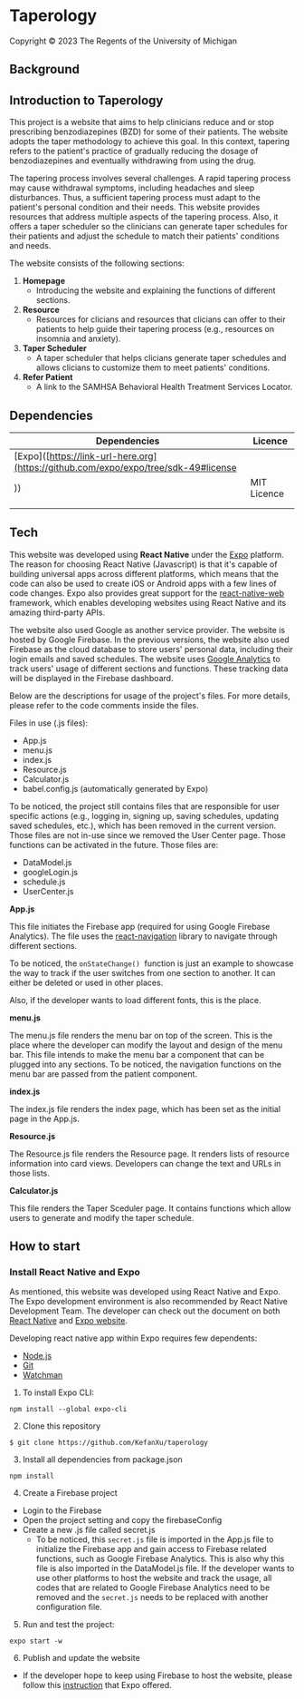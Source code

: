 # Taperology

Copyright © 2023 The Regents of the University of Michigan

## Background

## Introduction to Taperology
This project is a website that aims to help clinicians reduce and or stop prescribing benzodiazepines (BZD) for some of their patients. The website adopts the taper methodology to achieve this goal. In this context, tapering refers to the patient's practice of gradually reducing the dosage of benzodiazepines and eventually withdrawing from using the drug.

The tapering process involves several challenges. A rapid tapering process may cause withdrawal symptoms, including headaches and sleep disturbances. Thus, a sufficient tapering process must adapt to the patient's personal condition and their needs. This website provides resources that address multiple aspects of the tapering process. Also, it offers a taper scheduler so the clinicians can generate taper schedules for their patients and adjust the schedule to match their patients' conditions and needs.

The website consists of the following sections:

1. **Homepage**
    - Introducing the website and explaining the functions of different sections. 
2. **Resource**
    - Resources for clicians and resources that clicians can offer to their patients to help guide their tapering process (e.g., resources on insomnia and anxiety).
3. **Taper Scheduler**
    - A taper scheduler that helps clicians generate taper schedules and allows clicians to customize them to meet patients' conditions.
4. **Refer Patient**
    - A link to the SAMHSA Behavioral Health Treatment Services Locator.
  
## Dependencies 

| Dependencies | Licence |
|--------------|---------|
|      [Expo]([https://link-url-here.org](https://github.com/expo/expo/tree/sdk-49#license
))        |     MIT Licence    |
|              |         |
|              |         |

## Tech

This website was developed using **React Native** under the [Expo](https://docs.expo.dev) platform. The reason for choosing React Native (Javascript) is that it's capable of building universal apps across different platforms, which means that the code can also be used to create iOS or Android apps with a few lines of code changes. Expo also provides great support for the [react-native-web](https://necolas.github.io/react-native-web/docs/) framework, which enables developing websites using React Native and its amazing third-party APIs.

The website also used Google as another service provider. The website is hosted by Google Firebase. In the previous versions, the website also used Firebase as the cloud database to store users' personal data, including their login emails and saved schedules. The website uses [Google Analytics](https://docs.expo.dev/versions/latest/sdk/firebase-analytics/) to track users' usage of different sections and functions. These tracking data will be displayed in the Firebase dashboard.

Below are the descriptions for usage of the project's files. For more details, please refer to the code comments inside the files.

Files in use (.js files):
- App.js
- menu.js
- index.js
- Resource.js
- Calculator.js
- babel.config.js (automatically generated by Expo)

To be noticed, the project still contains files that are responsible for user specific actions (e.g., logging in, signing up, saving schedules, updating saved schedules, etc.), which has been removed in the current version. Those files are not in-use since we removed the User Center page. Those functions can be activated in the future. Those files are:
- DataModel.js
- googleLogin.js
- schedule.js
- UserCenter.js

**App.js**

This file initiates the Firebase app (required for using Google Firebase Analytics). The file uses the [react-navigation](https://reactnavigation.org) library to navigate through different sections. 

To be noticed, the ```onStateChange()```  function is just an example to showcase the way to track if the user switches from one section to another. It can either be deleted or used in other places. 

Also, if the developer wants to load different fonts, this is the place. 

**menu.js**

The menu.js file renders the menu bar on top of the screen. This is the place where the developer can modify the layout and design of the menu bar. This file intends to make the menu bar a component that can be plugged into any sections. To be noticed, the navigation functions on the menu bar are passed from the patient component. 

**index.js**

The index.js file renders the index page, which has been set as the initial page in the App.js. 

**Resource.js**

The Resource.js file renders the Resource page. It renders lists of resource information into card views. Developers can change the text and URLs in those lists. 

**Calculator.js**

This file renders the Taper Sceduler page. It contains functions which allow users to generate and modify the taper schedule.

## How to start

### Install React Native and Expo

As mentioned, this website was developed using React Native and Expo. The Expo development environment is also recommended by React Native Development Team. The developer can check out the document on both [React Native](https://reactnative.dev/docs/environment-setup) and [Expo website](https://docs.expo.dev/get-started/installation/). 

Developing react native app within Expo requires few dependents:
- [Node.js](https://nodejs.org/en/)
- [Git](https://git-scm.com/)
- [Watchman](https://facebook.github.io/watchman/docs/install#buildinstall)

1. To install Expo CLI:
```
npm install --global expo-cli
```
2. Clone this repository
```
$ git clone https://github.com/KefanXu/taperology
```
3. Install all dependencies from package.json 
```
npm install
```
4. Create a Firebase project 
- Login to the Firebase 
- Open the project setting and copy the firebaseConfig
- Create a new .js file called secret.js 
    - To be noticed, this ```secret.js``` file is imported in the App.js file to initialize the Firebase app and gain access to Firebase related functions, such as Google Firebase Analytics. This is also why this file is also imported in the DataModel.js file. If the developer wants to use other platforms to host the website and track the usage, all codes that are related to Google Firebase Analytics need to be removed and the ```secret.js``` needs to be replaced with another configuration file.

5. Run and test the project:

```
expo start -w
```

6. Publish and update the website

- If the developer hope to keep using Firebase to host the website, please follow this [instruction](https://docs.expo.dev/distribution/publishing-websites/#firebase-hosting) that Expo offered.
